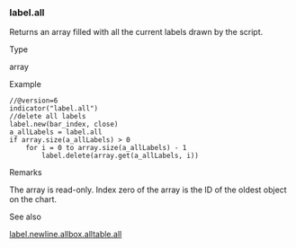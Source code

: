 ### label.all

Returns an array filled with all the current labels drawn by the script.

Type

array<label>

Example

```
//@version=6  
indicator("label.all")  
//delete all labels  
label.new(bar_index, close)  
a_allLabels = label.all  
if array.size(a_allLabels) > 0  
    for i = 0 to array.size(a_allLabels) - 1  
        label.delete(array.get(a_allLabels, i))
```

Remarks

The array is read-only. Index zero of the array is the ID of the oldest object on the chart.

See also

[label.new](#fun_label.new)[line.all](#var_line.all)[box.all](#var_box.all)[table.all](#var_table.all)
